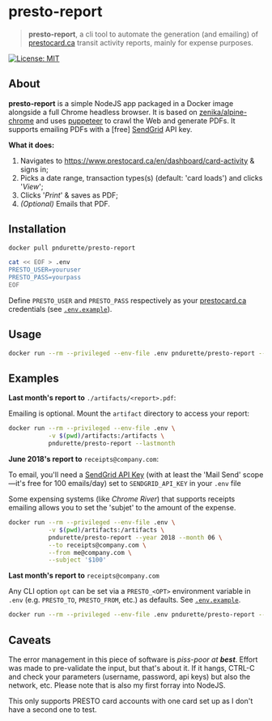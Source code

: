 # presto-report

>  **presto-report**, a cli tool to automate the generation (and emailing) of [prestocard.ca](https://www.prestocard.ca) transit activity reports, mainly for expense purposes.

[![License: MIT](https://img.shields.io/badge/License-MIT-yellow.svg)](https://opensource.org/licenses/MIT)

## About

**presto-report** is a simple NodeJS app packaged in a Docker image alongside a full Chrome headless browser. It is based on [zenika/alpine-chrome](https://github.com/Zenika/alpine-chrome) and uses [puppeteer](https://github.com/GoogleChrome/puppeteer) to crawl the Web and generate PDFs. It supports emailing PDFs with a [free] [SendGrid](https://sendgrid.com) API key.

**What it does:**

1. Navigates to https://www.prestocard.ca/en/dashboard/card-activity & signs in;
2. Picks a date range, transaction types(s) (default: 'card loads') and clicks '*View*';
3. Clicks '*Print*' & saves as PDF;
4. *(Optional)* Emails that PDF.



## Installation

```bash
docker pull pndurette/presto-report
```

```bash
cat << EOF > .env
PRESTO_USER=youruser
PRESTO_PASS=yourpass
EOF
```

Define `PRESTO_USER` and `PRESTO_PASS` respectively as your [prestocard.ca](https://www.prestocard.ca/) credentials (see [`.env.example`](.env.example)). 



## Usage

```bash
docker run --rm --privileged --env-file .env pndurette/presto-report --help
```

## Examples

**Last month's report to** `./artifacts/<report>.pdf`:

Emailing is optional. Mount the `artifact` directory to access your report:

```bash
docker run --rm --privileged --env-file .env \
           -v $(pwd)/artifacts:/artifacts \
           pndurette/presto-report --lastmonth
```

**June 2018's report to** `receipts@company.com`:

To email, you'll need a [SendGrid API Key](https://sendgrid.com/pricing/) (with at least the 'Mail Send' scope—it's free for 100 emails/day) set to `SENDGRID_API_KEY` in your `.env` file

Some expensing systems (like *Chrome River*) that supports receipts emailing allows you to set the 'subjet' to the amount of the expense.

```bash
docker run --rm --privileged --env-file .env \
           -v $(pwd)/artifacts:/artifacts \
           pndurette/presto-report --year 2018 --month 06 \
           --to receipts@company.com \
           --from me@company.com \
           --subject '$100'
```

**Last month's report to** `receipts@company.com`

Any CLI option `opt` can be set via a  `PRESTO_<OPT>` environment variable in `.env` (e.g. `PRESTO_TO`, `PRESTO_FROM`, etc.) as defaults. See [`.env.example`](.env.example).

```bash
docker run --rm --privileged --env-file .env pndurette/presto-report --lastmonth
```

## Caveats 

The error management in this piece of software is *piss-poor at **best***. Effort was made to pre-validate the input, but that's about it. If it hangs, CTRL-C and check your parameters (username, password, api keys) but also the network, etc. Please note that is also my first forray into NodeJS. 

This only supports PRESTO card accounts with one card set up as I don't have a second one to test.

